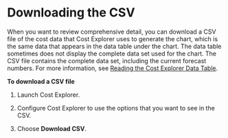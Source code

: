 # Downloading the CSV<a name="downloadcsv"></a>

When you want to review comprehensive detail, you can download a CSV file of the cost data that Cost Explorer uses to generate the chart, which is the same data that appears in the data table under the chart\. The data table sometimes does not display the complete data set used for the chart\. The CSV file contains the complete data set, including the current forecast numbers\. For more information, see [Reading the Cost Explorer Data Table](aboutdatatable.md)\. 

**To download a CSV file**

1. Launch Cost Explorer\.

1. Configure Cost Explorer to use the options that you want to see in the CSV\. 

1. Choose **Download CSV**\.